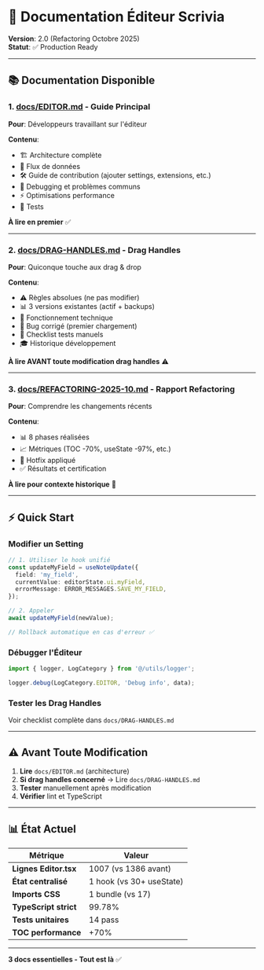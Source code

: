 # 📘 Documentation Éditeur Scrivia

**Version**: 2.0 (Refactoring Octobre 2025)  
**Statut**: ✅ Production Ready

---

## 📚 Documentation Disponible

### 1. **[docs/EDITOR.md](docs/EDITOR.md)** - Guide Principal
**Pour**: Développeurs travaillant sur l'éditeur

**Contenu**:
- 🏗️ Architecture complète
- 🔄 Flux de données
- 🛠️ Guide de contribution (ajouter settings, extensions, etc.)
- 🐛 Debugging et problèmes communs
- ⚡ Optimisations performance
- 🧪 Tests

**À lire en premier** ✅

---

### 2. **[docs/DRAG-HANDLES.md](docs/DRAG-HANDLES.md)** - Drag Handles
**Pour**: Quiconque touche aux drag & drop

**Contenu**:
- ⚠️ Règles absolues (ne pas modifier)
- 📊 3 versions existantes (actif + backups)
- 🔧 Fonctionnement technique
- 🐛 Bug corrigé (premier chargement)
- 🧪 Checklist tests manuels
- 🎓 Historique développement

**À lire AVANT toute modification drag handles** ⚠️

---

### 3. **[docs/REFACTORING-2025-10.md](docs/REFACTORING-2025-10.md)** - Rapport Refactoring
**Pour**: Comprendre les changements récents

**Contenu**:
- 📊 8 phases réalisées
- 📈 Métriques (TOC -70%, useState -97%, etc.)
- 🔧 Hotfix appliqué
- ✅ Résultats et certification

**À lire pour contexte historique** 📖

---

## ⚡ Quick Start

### Modifier un Setting

```typescript
// 1. Utiliser le hook unifié
const updateMyField = useNoteUpdate({
  field: 'my_field',
  currentValue: editorState.ui.myField,
  errorMessage: ERROR_MESSAGES.SAVE_MY_FIELD,
});

// 2. Appeler
await updateMyField(newValue);

// Rollback automatique en cas d'erreur ✅
```

### Débugger l'Éditeur

```typescript
import { logger, LogCategory } from '@/utils/logger';

logger.debug(LogCategory.EDITOR, 'Debug info', data);
```

### Tester les Drag Handles

Voir checklist complète dans `docs/DRAG-HANDLES.md`

---

## ⚠️ Avant Toute Modification

1. **Lire** `docs/EDITOR.md` (architecture)
2. **Si drag handles concerné** → Lire `docs/DRAG-HANDLES.md`
3. **Tester** manuellement après modification
4. **Vérifier** lint et TypeScript

---

## 📊 État Actuel

| Métrique | Valeur |
|----------|--------|
| **Lignes Editor.tsx** | 1007 (vs 1386 avant) |
| **État centralisé** | 1 hook (vs 30+ useState) |
| **Imports CSS** | 1 bundle (vs 17) |
| **TypeScript strict** | 99.78% |
| **Tests unitaires** | 14 pass |
| **TOC performance** | +70% |

---

**3 docs essentielles - Tout est là** ✅

